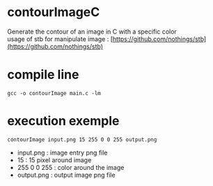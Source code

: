 # contourImageC
Generate the contour of an image in C with a specific color\
usage of stb for manipulate image : [https://github.com/nothings/stb](https://github.com/nothings/stb)
# compile line
```
gcc -o contourImage main.c -lm
```

# execution exemple
```
contourImage input.png 15 255 0 0 255 output.png
```
- input.png : image entry png file
- 15 : 15 pixel around image
- 255 0 0 255 : color around the image
- output.png : output image png file
